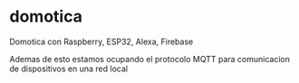 # domotica
Domotica con Raspberry, ESP32, Alexa, Firebase

Ademas de esto estamos ocupando el protocolo MQTT para comunicacion de dispositivos en una red local
